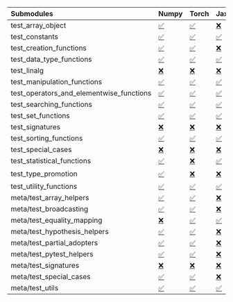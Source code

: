 | Submodules                               | Numpy                                                                                                                           | Torch                                                                                                                           | Jax                                                                                                                             | Tensorflow                                                                                                                                                                                                                                                        |
|:-----------------------------------------|:--------------------------------------------------------------------------------------------------------------------------------|:--------------------------------------------------------------------------------------------------------------------------------|:--------------------------------------------------------------------------------------------------------------------------------|:------------------------------------------------------------------------------------------------------------------------------------------------------------------------------------------------------------------------------------------------------------------|
| test_array_object                        | <a href="https://github.com/unifyai/ivy/runs/8136947684?check_suite_focus=true" rel="noopener noreferrer" target="_blank">✅</a> | <a href="https://github.com/unifyai/ivy/runs/8136952232?check_suite_focus=true" rel="noopener noreferrer" target="_blank">✅</a> | <a href="https://github.com/unifyai/ivy/runs/8136956476?check_suite_focus=true" rel="noopener noreferrer" target="_blank">❌</a> | <a href="https://github.com/unifyai/ivy/runs/8136961106?check_suite_focus=true" rel="noopener noreferrer" target="_blank">✅</a>                                                                                                                                   |
| test_constants                           | <a href="https://github.com/unifyai/ivy/runs/8136947851?check_suite_focus=true" rel="noopener noreferrer" target="_blank">✅</a> | <a href="https://github.com/unifyai/ivy/runs/8136952374?check_suite_focus=true" rel="noopener noreferrer" target="_blank">✅</a> | <a href="https://github.com/unifyai/ivy/runs/8136956630?check_suite_focus=true" rel="noopener noreferrer" target="_blank">✅</a> | <a href="https://github.com/unifyai/ivy/runs/8136961331?check_suite_focus=true" rel="noopener noreferrer" target="_blank">✅</a>                                                                                                                                   |
| test_creation_functions                  | <a href="https://github.com/unifyai/ivy/runs/8136948034?check_suite_focus=true" rel="noopener noreferrer" target="_blank">✅</a> | <a href="https://github.com/unifyai/ivy/runs/8136952539?check_suite_focus=true" rel="noopener noreferrer" target="_blank">✅</a> | <a href="https://github.com/unifyai/ivy/runs/8136956775?check_suite_focus=true" rel="noopener noreferrer" target="_blank">❌</a> | <a href="https://github.com/unifyai/ivy/runs/8136961667?check_suite_focus=true" rel="noopener noreferrer" target="_blank">✅</a>                                                                                                                                   |
| test_data_type_functions                 | <a href="https://github.com/unifyai/ivy/runs/8136948147?check_suite_focus=true" rel="noopener noreferrer" target="_blank">✅</a> | <a href="https://github.com/unifyai/ivy/runs/8136952639?check_suite_focus=true" rel="noopener noreferrer" target="_blank">✅</a> | <a href="https://github.com/unifyai/ivy/runs/8136956943?check_suite_focus=true" rel="noopener noreferrer" target="_blank">✅</a> | <a href="https://github.com/unifyai/ivy/runs/8136962071?check_suite_focus=true" rel="noopener noreferrer" target="_blank">✅</a>                                                                                                                                   |
| test_linalg                              | <a href="https://github.com/unifyai/ivy/runs/8136948295?check_suite_focus=true" rel="noopener noreferrer" target="_blank">❌</a> | <a href="https://github.com/unifyai/ivy/runs/8136952783?check_suite_focus=true" rel="noopener noreferrer" target="_blank">❌</a> | <a href="https://github.com/unifyai/ivy/runs/8136957242?check_suite_focus=true" rel="noopener noreferrer" target="_blank">❌</a> | <a href="https://github.com/unifyai/ivy/runs/8136962215?check_suite_focus=true" rel="noopener noreferrer" target="_blank">❌</a>                                                                                                                                   |
| test_manipulation_functions              | <a href="https://github.com/unifyai/ivy/runs/8136948488?check_suite_focus=true" rel="noopener noreferrer" target="_blank">✅</a> | <a href="https://github.com/unifyai/ivy/runs/8136952962?check_suite_focus=true" rel="noopener noreferrer" target="_blank">✅</a> | <a href="https://github.com/unifyai/ivy/runs/8136957447?check_suite_focus=true" rel="noopener noreferrer" target="_blank">✅</a> | <a href="https://github.com/unifyai/ivy/runs/8136962383?check_suite_focus=true" rel="noopener noreferrer" target="_blank">✅</a>                                                                                                                                   |
| test_operators_and_elementwise_functions | <a href="https://github.com/unifyai/ivy/runs/8136948712?check_suite_focus=true" rel="noopener noreferrer" target="_blank">✅</a> | <a href="https://github.com/unifyai/ivy/runs/8136953109?check_suite_focus=true" rel="noopener noreferrer" target="_blank">✅</a> | <a href="https://github.com/unifyai/ivy/runs/8136957664?check_suite_focus=true" rel="noopener noreferrer" target="_blank">✅</a> | <a href="https://github.com/unifyai/ivy/runs/8136962722?check_suite_focus=true" rel="noopener noreferrer" target="_blank">✅</a>                                                                                                                                   |
| test_searching_functions                 | <a href="https://github.com/unifyai/ivy/runs/8136948887?check_suite_focus=true" rel="noopener noreferrer" target="_blank">✅</a> | <a href="https://github.com/unifyai/ivy/runs/8136953322?check_suite_focus=true" rel="noopener noreferrer" target="_blank">✅</a> | <a href="https://github.com/unifyai/ivy/runs/8136957871?check_suite_focus=true" rel="noopener noreferrer" target="_blank">✅</a> | <a href="https://github.com/unifyai/ivy/runs/8136962919?check_suite_focus=true" rel="noopener noreferrer" target="_blank">✅</a>                                                                                                                                   |
| test_set_functions                       | <a href="https://github.com/unifyai/ivy/runs/8136949058?check_suite_focus=true" rel="noopener noreferrer" target="_blank">✅</a> | <a href="https://github.com/unifyai/ivy/runs/8136953453?check_suite_focus=true" rel="noopener noreferrer" target="_blank">✅</a> | <a href="https://github.com/unifyai/ivy/runs/8136958054?check_suite_focus=true" rel="noopener noreferrer" target="_blank">✅</a> | <a href="https://github.com/unifyai/ivy/runs/8136963132?check_suite_focus=true" rel="noopener noreferrer" target="_blank">✅</a>                                                                                                                                   |
| test_signatures                          | <a href="https://github.com/unifyai/ivy/runs/8136949246?check_suite_focus=true" rel="noopener noreferrer" target="_blank">❌</a> | <a href="https://github.com/unifyai/ivy/runs/8136953759?check_suite_focus=true" rel="noopener noreferrer" target="_blank">❌</a> | <a href="https://github.com/unifyai/ivy/runs/8136958193?check_suite_focus=true" rel="noopener noreferrer" target="_blank">❌</a> | <a href="https://github.com/unifyai/ivy/runs/8136963336?check_suite_focus=true" rel="noopener noreferrer" target="_blank">❌</a>                                                                                                                                   |
| test_sorting_functions                   | <a href="https://github.com/unifyai/ivy/runs/8136949439?check_suite_focus=true" rel="noopener noreferrer" target="_blank">✅</a> | <a href="https://github.com/unifyai/ivy/runs/8136953991?check_suite_focus=true" rel="noopener noreferrer" target="_blank">✅</a> | <a href="https://github.com/unifyai/ivy/runs/8136958356?check_suite_focus=true" rel="noopener noreferrer" target="_blank">✅</a> | <a href="https://github.com/unifyai/ivy/runs/8136963548?check_suite_focus=true" rel="noopener noreferrer" target="_blank">✅</a>                                                                                                                                   |
| test_special_cases                       | <a href="https://github.com/unifyai/ivy/runs/8136949599?check_suite_focus=true" rel="noopener noreferrer" target="_blank">❌</a> | <a href="https://github.com/unifyai/ivy/runs/8136954129?check_suite_focus=true" rel="noopener noreferrer" target="_blank">❌</a> | <a href="https://github.com/unifyai/ivy/runs/8136958504?check_suite_focus=true" rel="noopener noreferrer" target="_blank">❌</a> | <a href="https://github.com/unifyai/ivy/runs/8136963790?check_suite_focus=true" rel="noopener noreferrer" target="_blank">❌</a>                                                                                                                                   |
| test_statistical_functions               | <a href="https://github.com/unifyai/ivy/runs/8136949801?check_suite_focus=true" rel="noopener noreferrer" target="_blank">✅</a> | <a href="https://github.com/unifyai/ivy/runs/8136954262?check_suite_focus=true" rel="noopener noreferrer" target="_blank">❌</a> | <a href="https://github.com/unifyai/ivy/runs/8136958681?check_suite_focus=true" rel="noopener noreferrer" target="_blank">✅</a> | <a href="https://github.com/unifyai/ivy/runs/8136964126?check_suite_focus=true" rel="noopener noreferrer" target="_blank">❌</a>                                                                                                                                   |
| test_type_promotion                      | <a href="https://github.com/unifyai/ivy/runs/8136950030?check_suite_focus=true" rel="noopener noreferrer" target="_blank">✅</a> | <a href="https://github.com/unifyai/ivy/runs/8136954580?check_suite_focus=true" rel="noopener noreferrer" target="_blank">❌</a> | <a href="https://github.com/unifyai/ivy/runs/8136958845?check_suite_focus=true" rel="noopener noreferrer" target="_blank">❌</a> | <a href="https://github.com/unifyai/ivy/runs/8136623495?check_suite_focus=true" rel="noopener noreferrer" target="_blank">❌</a>   <a href="https://github.com/unifyai/ivy/runs/8136964347?check_suite_focus=true" rel="noopener noreferrer" target="_blank">⌛</a> |
| test_utility_functions                   | <a href="https://github.com/unifyai/ivy/runs/8136950257?check_suite_focus=true" rel="noopener noreferrer" target="_blank">✅</a> | <a href="https://github.com/unifyai/ivy/runs/8136954956?check_suite_focus=true" rel="noopener noreferrer" target="_blank">✅</a> | <a href="https://github.com/unifyai/ivy/runs/8136959027?check_suite_focus=true" rel="noopener noreferrer" target="_blank">✅</a> | <a href="https://github.com/unifyai/ivy/runs/8136964537?check_suite_focus=true" rel="noopener noreferrer" target="_blank">✅</a>                                                                                                                                   |
| meta/test_array_helpers                  | <a href="https://github.com/unifyai/ivy/runs/8136950424?check_suite_focus=true" rel="noopener noreferrer" target="_blank">✅</a> | <a href="https://github.com/unifyai/ivy/runs/8136955080?check_suite_focus=true" rel="noopener noreferrer" target="_blank">✅</a> | <a href="https://github.com/unifyai/ivy/runs/8136959239?check_suite_focus=true" rel="noopener noreferrer" target="_blank">❌</a> | <a href="https://github.com/unifyai/ivy/runs/8136964735?check_suite_focus=true" rel="noopener noreferrer" target="_blank">✅</a>                                                                                                                                   |
| meta/test_broadcasting                   | <a href="https://github.com/unifyai/ivy/runs/8136950762?check_suite_focus=true" rel="noopener noreferrer" target="_blank">✅</a> | <a href="https://github.com/unifyai/ivy/runs/8136955237?check_suite_focus=true" rel="noopener noreferrer" target="_blank">✅</a> | <a href="https://github.com/unifyai/ivy/runs/8136959453?check_suite_focus=true" rel="noopener noreferrer" target="_blank">❌</a> | <a href="https://github.com/unifyai/ivy/runs/8136964896?check_suite_focus=true" rel="noopener noreferrer" target="_blank">✅</a>                                                                                                                                   |
| meta/test_equality_mapping               | <a href="https://github.com/unifyai/ivy/runs/8136950947?check_suite_focus=true" rel="noopener noreferrer" target="_blank">❌</a> | <a href="https://github.com/unifyai/ivy/runs/8136955347?check_suite_focus=true" rel="noopener noreferrer" target="_blank">✅</a> | <a href="https://github.com/unifyai/ivy/runs/8136959635?check_suite_focus=true" rel="noopener noreferrer" target="_blank">✅</a> | <a href="https://github.com/unifyai/ivy/runs/8136965058?check_suite_focus=true" rel="noopener noreferrer" target="_blank">✅</a>                                                                                                                                   |
| meta/test_hypothesis_helpers             | <a href="https://github.com/unifyai/ivy/runs/8136951091?check_suite_focus=true" rel="noopener noreferrer" target="_blank">✅</a> | <a href="https://github.com/unifyai/ivy/runs/8136955482?check_suite_focus=true" rel="noopener noreferrer" target="_blank">✅</a> | <a href="https://github.com/unifyai/ivy/runs/8136959847?check_suite_focus=true" rel="noopener noreferrer" target="_blank">❌</a> | <a href="https://github.com/unifyai/ivy/runs/8136965275?check_suite_focus=true" rel="noopener noreferrer" target="_blank">✅</a>                                                                                                                                   |
| meta/test_partial_adopters               | <a href="https://github.com/unifyai/ivy/runs/8136951335?check_suite_focus=true" rel="noopener noreferrer" target="_blank">✅</a> | <a href="https://github.com/unifyai/ivy/runs/8136955624?check_suite_focus=true" rel="noopener noreferrer" target="_blank">✅</a> | <a href="https://github.com/unifyai/ivy/runs/8136960069?check_suite_focus=true" rel="noopener noreferrer" target="_blank">❌</a> | <a href="https://github.com/unifyai/ivy/runs/8136965492?check_suite_focus=true" rel="noopener noreferrer" target="_blank">✅</a>                                                                                                                                   |
| meta/test_pytest_helpers                 | <a href="https://github.com/unifyai/ivy/runs/8136951575?check_suite_focus=true" rel="noopener noreferrer" target="_blank">✅</a> | <a href="https://github.com/unifyai/ivy/runs/8136955802?check_suite_focus=true" rel="noopener noreferrer" target="_blank">✅</a> | <a href="https://github.com/unifyai/ivy/runs/8136960272?check_suite_focus=true" rel="noopener noreferrer" target="_blank">❌</a> | <a href="https://github.com/unifyai/ivy/runs/8136965660?check_suite_focus=true" rel="noopener noreferrer" target="_blank">✅</a>                                                                                                                                   |
| meta/test_signatures                     | <a href="https://github.com/unifyai/ivy/runs/8136951788?check_suite_focus=true" rel="noopener noreferrer" target="_blank">❌</a> | <a href="https://github.com/unifyai/ivy/runs/8136955956?check_suite_focus=true" rel="noopener noreferrer" target="_blank">❌</a> | <a href="https://github.com/unifyai/ivy/runs/8136960464?check_suite_focus=true" rel="noopener noreferrer" target="_blank">❌</a> | <a href="https://github.com/unifyai/ivy/runs/8136965824?check_suite_focus=true" rel="noopener noreferrer" target="_blank">❌</a>                                                                                                                                   |
| meta/test_special_cases                  | <a href="https://github.com/unifyai/ivy/runs/8136951933?check_suite_focus=true" rel="noopener noreferrer" target="_blank">✅</a> | <a href="https://github.com/unifyai/ivy/runs/8136956134?check_suite_focus=true" rel="noopener noreferrer" target="_blank">✅</a> | <a href="https://github.com/unifyai/ivy/runs/8136960694?check_suite_focus=true" rel="noopener noreferrer" target="_blank">❌</a> | <a href="https://github.com/unifyai/ivy/runs/8136965987?check_suite_focus=true" rel="noopener noreferrer" target="_blank">✅</a>                                                                                                                                   |
| meta/test_utils                          | <a href="https://github.com/unifyai/ivy/runs/8136952080?check_suite_focus=true" rel="noopener noreferrer" target="_blank">✅</a> | <a href="https://github.com/unifyai/ivy/runs/8136956293?check_suite_focus=true" rel="noopener noreferrer" target="_blank">✅</a> | <a href="https://github.com/unifyai/ivy/runs/8136960905?check_suite_focus=true" rel="noopener noreferrer" target="_blank">✅</a> | <a href="https://github.com/unifyai/ivy/runs/8136966185?check_suite_focus=true" rel="noopener noreferrer" target="_blank">✅</a>                                                                                                                                   |